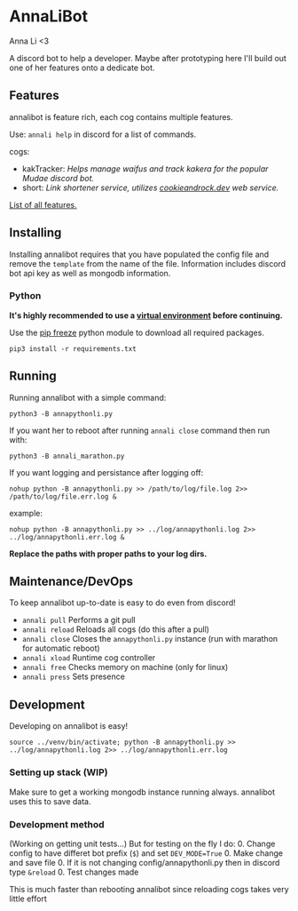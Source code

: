 # AnnaLiBot
Anna Li <3

A discord bot to help a developer.
Maybe after prototyping here I'll build out one of her features onto a dedicate bot.

## Features

annalibot is feature rich, each cog contains multiple features.

Use: `annali help` in discord for a list of commands.

cogs:
- kakTracker: *Helps manage waifus and track kakera for the popular Mudae discord bot.*
- short: *Link shortener service, utilizes [cookieandrock.dev](cookieandrock.dev) web service.*

[List of all features.](./FEATURES.md)

## Installing

Installing annalibot requires that you have populated the config file and remove the `template` from the name of the file. Information includes discord bot api key as well as mongodb information.

### Python

**It's highly recommended to use a [virtual environment](https://docs.python.org/3/library/venv.html) before continuing.**

Use the [pip freeze](https://pip.pypa.io/en/stable/reference/pip_freeze/) python module to download all required packages.

    pip3 install -r requirements.txt

## Running

Running annalibot with a simple command:

    python3 -B annapythonli.py

If you want her to reboot after running `annali close` command then run with:

    python3 -B annali_marathon.py

If you want logging and persistance after logging off:

    nohup python -B annapythonli.py >> /path/to/log/file.log 2>> /path/to/log/file.err.log &

example:

    nohup python -B annapythonli.py >> ../log/annapythonli.log 2>> ../log/annapythonli.err.log &

**Replace the paths with proper paths to your log dirs.**

## Maintenance/DevOps

To keep annalibot up-to-date is easy to do even from discord!

- `annali pull` Performs a git pull
- `annali reload` Reloads all cogs (do this after a pull)
- `annali close` Closes the `annapythonli.py` instance (run with marathon for automatic reboot)
- `annali xload` Runtime cog controller
- `annali free` Checks memory on machine (only for linux)
- `annali press` Sets presence

## Development

Developing on annalibot is easy!

    source ../venv/bin/activate; python -B annapythonli.py >> ../log/annapythonli.log 2>> ../log/annapythonli.err.log

### Setting up stack (WIP)

Make sure to get a working mongodb instance running always. annalibot uses this to save data.

### Development method

(Working on getting unit tests...) But for testing on the fly I do:
0. Change config to have differet bot prefix (`$`) and set `DEV_MODE=True`
0. Make change and save file
0. If it is not changing config/annapythonli.py then in discord type `&reload`
0. Test changes made

This is much faster than rebooting annalibot since reloading cogs takes very little effort

